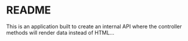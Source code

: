 # README

This is an application built to create an internal API where the controller methods will render data instead of HTML...

